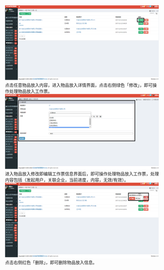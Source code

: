 ![](/assets/物品放入13.png)点击任意物品放入内容，进入物品放入详情界面，点击右侧绿色「修改」，即可操作处理物品放入工作票。![](/assets/物品放入5.png)进入物品放入修改即编辑工作票信息界面后，即可操作处理物品放入工作票，处理内容包括（发起用户，关联企业，当前进度，内容，无效/有效）。![](/assets/物品放入14.png)点击右侧红色「删除」，即可删除物品放入信息。

